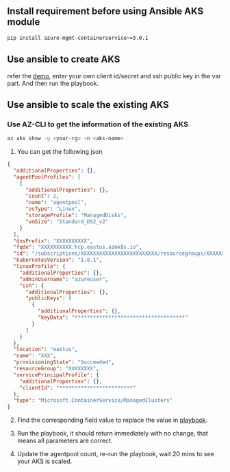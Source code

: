 ## Install requirement before using Ansible AKS module
```bash
pip install azure-mgmt-containerservice>=3.0.1
```

## Use ansible to create AKS
refer the [demo](./create_scale_aks.yml), enter your own client id/secret and ssh public key in the var part. And then run the playbook.

## Use ansible to scale the existing AKS

### Use AZ-CLI to get the information of the existing AKS
```bash
az aks show -g <your-rg> -n <aks-name>
```

1. You can get the following json
  ```json
  {
    "additionalProperties": {},
    "agentPoolProfiles": [
      {
        "additionalProperties": {},
        "count": 2,
        "name": "agentpool",
        "osType": "Linux",
        "storageProfile": "ManagedDisks",
        "vmSize": "Standard_DS2_v2"
      }
    ],
    "dnsPrefix": "XXXXXXXXXX",
    "fqdn": "XXXXXXXXXX.hcp.eastus.azmk8s.io",
    "id": "/subscriptions/XXXXXXXXXXXXXXXXXXXXXXXXX/resourcegroups/XXXXXXXXXXXXXXXX/providers/Microsoft.ContainerService/managedClusters/XXX",
    "kubernetesVersion": "1.8.1",
    "linuxProfile": {
      "additionalProperties": {},
      "adminUsername": "azureuser",
      "ssh": {
        "additionalProperties": {},
        "publicKeys": [
          {
            "additionalProperties": {},
            "keyData": "************************************"
          }
        ]
      }
    },
    "location": "eastus",
    "name": "XXX",
    "provisioningState": "Succeeded",
    "resourceGroup": "XXXXXXXX",
    "servicePrincipalProfile": {
      "additionalProperties": {},
      "clientId": "************************"
    },
    "type": "Microsoft.ContainerService/ManagedClusters"
  }
  ```

2. Find the corresponding field value to replace the value in [playbook](./create_scale_aks.yml).

3. Run the playbook, it should return immediately with no change, that means all parameters are correct.

4. Update the agentpool count, re-run the playbook, wait 20 mins to see your AKS is scaled.
